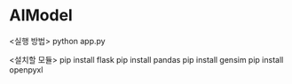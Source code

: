 # AIModel
<실행 방법>
python app.py

<설치할 모듈>
pip install flask
pip install pandas
pip install gensim
pip install openpyxl
